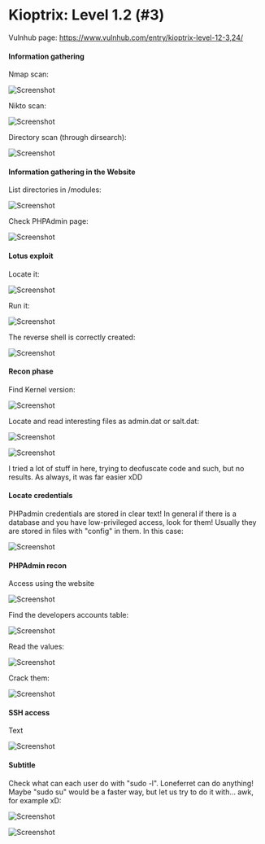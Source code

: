 # Kioptrix: Level 1.2 (#3)
Vulnhub page: https://www.vulnhub.com/entry/kioptrix-level-12-3,24/
#### Information gathering

Nmap scan:

![Screenshot](images/1.png)

Nikto scan:

![Screenshot](images/2.png)

Directory scan (through dirsearch):

![Screenshot](images/3.png)

#### Information gathering in the Website

List directories in /modules:

![Screenshot](images/4.png)

Check PHPAdmin page:

![Screenshot](images/5.png)

#### Lotus exploit

Locate it:

![Screenshot](images/6.png)

Run it:

![Screenshot](images/7.png)

The reverse shell is correctly created:

![Screenshot](images/8.png)

#### Recon phase

Find Kernel version:

![Screenshot](images/9.png)

Locate and read interesting files as admin.dat or salt.dat:

![Screenshot](images/10.png)


![Screenshot](images/12.png)

I tried a lot of stuff in here, trying to deofuscate code and such, but no results. As always, it was far easier xDD

#### Locate credentials 

PHPadmin credentials are stored in clear text! In general if there is a database and you have low-privileged access, look for them! Usually they are stored in files with "config" in them. In this case:

![Screenshot](images/18.png)

#### PHPAdmin recon

Access using the website

![Screenshot](images/19.png)

Find the developers accounts table:

![Screenshot](images/20.png)

Read the values:

![Screenshot](images/21.png)

Crack them:

![Screenshot](images/22.png)

#### SSH access

Text

![Screenshot](images/23.png)

#### Subtitle

Check what can each user do with "sudo -l". Loneferret can do anything! Maybe "sudo su" would be a faster way, but let us try to do it with... awk, for example xD:

![Screenshot](images/24.png)


![Screenshot](images/25.png)

